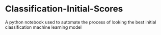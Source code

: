 # Classification-Initial-Scores
A python notebook used to automate the process of looking the best initial classification machine learning model
